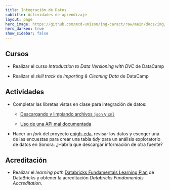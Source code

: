 ```yaml
---
title: Integración de Datos 
subtitle: Actividades de aprendizaje
layout: page
hero_image: https://github.com/mcd-unison/ing-caract/raw/main/docs/img/download-banner.jpg
hero_darken: true
show_sidebar: false
---
```


## Cursos

- Realizar el curso *Introduction to Data Versioning with DVC* de DataCamp

- Realizar el *skill track* de *Importing & Cleaning Data* de DataCamp


## Actividades

- Completar las libretas vistas en clase para integración de datos:
  - [Descargando y limpiando archivos `json` y `xml`](https://colab.research.google.com/github/mcd-unison/ing-caract/blob/main/ejemplos/integracion/python/descarga_datos.ipynb)
  
  - [Uso de una API mal documentada](https://colab.research.google.com/github/mcd-unison/ing-caract/blob/main/ejemplos/integracion/python/RNPDNO-API.ipynb)
  
- Hacer un *fork* del proyecto [enigh-eda](https://github.com/juliowaissman/enigh-eda), revisar los datos y escoger una de las encuestas para crear una tabla *tidy* para un análisis exploratorio de datos en Sonora. ¿Habría que descargar información de otra fuente?
 
## Acreditación

- Realizar el *learning path* [Databricks Fundamentals Learning Plan](https://customer-academy.databricks.com/learn) de DataBricks y obtener la acreditación *Databricks Fundamentals Accreditation*.


